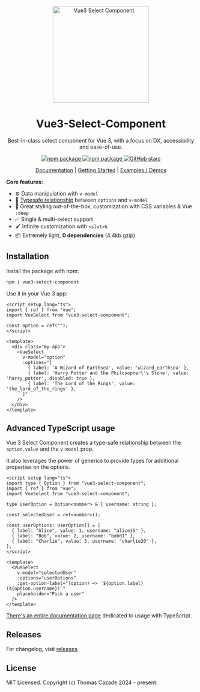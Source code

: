 <br />

<p align="center">
  <a href="https://vue3-select-component.vercel.app/">
    <img src="https://vue3-select-component.vercel.app/logo.png" alt="Vue3 Select Component" height="256" width="256" />
  </a>
</p>

<h1 align="center">
  Vue3-Select-Component
</h1>

<p align="center">
  Best-in-class select component for Vue 3, with a focus on DX, accessibility and ease-of-use.
</p>

<p align="center">
  <a href="https://www.npmjs.com/package/vue3-select-component" target="__blank">
    <img src="https://img.shields.io/npm/v/vue3-select-component.svg?style=flat" alt="npm package" />
  </a>

  <a href="https://www.npmjs.com/package/vue3-select-component" target="__blank">
    <img src="https://img.shields.io/npm/dm/vue3-select-component?style=flat" alt="npm package" />
  </a>

  <a href="https://github.com/TotomInc/vue3-select-component" target="__blank">
    <img alt="GitHub stars" src="https://img.shields.io/github/stars/TotomInc/vue3-select-component?flat">
  </a>
</p>

<p align="center">
 <a href="https://vue3-select-component.vercel.app/" target="__blank">Documentation</a> | <a href="https://vue3-select-component.vercel.app/getting-started.html" target="__blank">Getting Started</a> | <a href="https://vue3-select-component.vercel.app/demo/single-select.html" target="__blank">Examples / Demos</a>
</p>

**Core features:**

- ⚙️ Data manipulation with `v-model`
- 🔑 [Typesafe relationship](https://vue3-select-component.vercel.app/typescript.html) between `options` and `v-model`
- 🎨 Great styling out-of-the-box, customization with CSS variables & Vue `:deep`
- ✅ Single & multi-select support
- 🖌️ Infinite customization with `<slot>`s
- 📦 Extremely light, **0 dependencies** (4.4kb gzip)

## Installation

Install the package with npm:

```bash
npm i vue3-select-component
```

Use it in your Vue 3 app:

```vue
<script setup lang="ts">
import { ref } from "vue";
import VueSelect from "vue3-select-component";

const option = ref("");
</script>

<template>
  <div class="my-app">
    <VueSelect
      v-model="option"
      :options="[
        { label: 'A Wizard of Earthsea', value: 'wizard_earthsea' },
        { label: 'Harry Potter and the Philosopher\'s Stone', value: 'harry_potter', disabled: true },
        { label: 'The Lord of the Rings', value: 'the_lord_of_the_rings' },
      ]"
    />
  </div>
</template>
```

## Advanced TypeScript usage

Vue 3 Select Component creates a type-safe relationship between the `option.value` and the `v-model` prop.

It also leverages the power of generics to provide types for additional properties on the options.

```vue
<script setup lang="ts">
import type { Option } from "vue3-select-component";
import { ref } from "vue";
import VueSelect from "vue3-select-component";

type UserOption = Option<number> & { username: string };

const selectedUser = ref<number>();

const userOptions: UserOption[] = [
  { label: "Alice", value: 1, username: "alice15" },
  { label: "Bob", value: 2, username: "bob01" },
  { label: "Charlie", value: 3, username: "charlie20" },
];
</script>

<template>
  <VueSelect
    v-model="selectedUser"
    :options="userOptions"
    :get-option-label="(option) => `${option.label} (${option.username})`"
    placeholder="Pick a user"
  />
</template>
```

[There's an entire documentation page](https://vue3-select-component.vercel.app/typescript.html) dedicated to usage with TypeScript.

## Releases

For changelog, visit [releases](https://github.com/TotomInc/vue3-select-component/releases).

## License

MIT Licensed. Copyright (c) Thomas Cazade 2024 - present.
